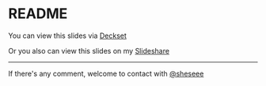 # README

You can view this slides via [Deckset](http://www.decksetapp.com)

Or you also can view this slides on my [Slideshare](http://www.slideshare.net/hsuc12/how-to-deploy-your-rails-application-on-windows)


---

If there's any comment, welcome to contact with [@sheseee](https://twitter.com/sheseee)
